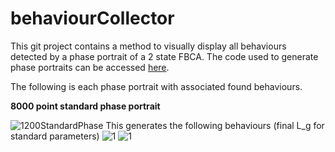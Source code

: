 # behaviourCollector
This git project contains a method to visually display all behaviours detected by a phase portrait of a 2 state FBCA. The code used to generate phase portraits can be accessed [here](https://github.com/mkreitze/mastersThesis).

The following is each phase portrait with associated found behaviours.

**8000 point standard phase portrait**

![1200StandardPhase](https://github.com/mkreitze/behaviourCollector/tree/master/1200PhasePortDeci.png)
This generates the following behaviours (final L_g for standard parameters)
![1](https://github.com/mkreitze/behaviourCollector/tree/master/1200PhasePortDecibRfile/behaviour1Gen19.png)
![1](https://github.com/mkreitze/behaviourCollector/tree/master/1200PhasePortDecibRfile/1.gif)
